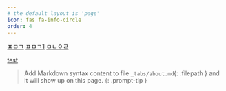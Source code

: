 ```yaml
---
# the default layout is 'page'
icon: fas fa-info-circle
order: 4
---
```


[ㅍㅁㄱ](https://trulyeven.github.io/posts/portfolio/)
[ㅍㅁㄱ1](https://trulyeven.github.io/portfolio/)
[ㅁㄴㅇㄹ](https://github.com/trulyeven/trulyeven.github.io/blob/b30d21ab29e004c272881be9db246f54683095dc/_posts/info/2023-07-01-portfolio.md)


[test](/extrahtml/portfolio.html)


> Add Markdown syntax content to file `_tabs/about.md`{: .filepath } and it will show up on this page.
{: .prompt-tip }
